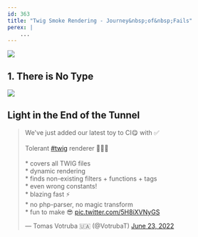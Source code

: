 ```yaml
---
id: 363
title: "Twig Smoke Rendering - Journey&nbsp;of&nbsp;Fails"
perex: |
    ...
---
```



<img src="/assets/images/posts/2022/fellowship.jpg" class="img-thumbnail">

## 1. There is No Type

<img src="/assets/images/posts/2022/there_is_no_spoon.jpg" class="img-thumbnail">





## Light in the End of the Tunnel

<blockquote class="twitter-tweet"><p lang="en" dir="ltr">We&#39;ve just added our latest toy to CI😋 with ✅<br><br>Tolerant <a href="https://twitter.com/hashtag/twig?src=hash&amp;ref_src=twsrc%5Etfw">#twig</a> renderer 🎉🎉🎉<br><br>* covers all TWIG files<br>* dynamic rendering<br>* finds non-existing filters + functions + tags<br>* even wrong constants!<br>* blazing fast ⚡️<br>* no php-parser, no magic transform<br>* fun to make 😎 <a href="https://t.co/5H8iXVNyGS">pic.twitter.com/5H8iXVNyGS</a></p>&mdash; Tomas Votruba 🇺🇦 (@VotrubaT) <a href="https://twitter.com/VotrubaT/status/1540004210888040452?ref_src=twsrc%5Etfw">June 23, 2022</a></blockquote>

<script async src="https://platform.twitter.com/widgets.js" charset="utf-8"></script>
